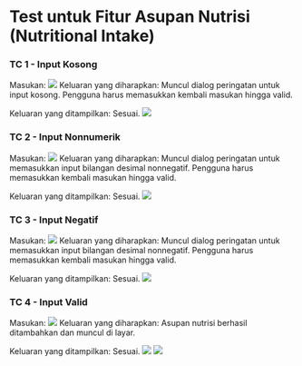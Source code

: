 # Test untuk Fitur Asupan Nutrisi (Nutritional Intake)

### TC 1 - Input Kosong
Masukan:
![](tc1_nutritionalintake_inp.png)
Keluaran yang diharapkan: Muncul dialog peringatan untuk input kosong. Pengguna harus memasukkan kembali masukan hingga valid.

Keluaran yang ditampilkan: Sesuai.
![](tc1_nutritionalintake_out.png)

### TC 2 - Input Nonnumerik
Masukan:
![](tc2_nutritionalintake_inp.png)
Keluaran yang diharapkan: Muncul dialog peringatan untuk memasukkan input bilangan desimal nonnegatif. Pengguna harus memasukkan kembali masukan hingga valid.

Keluaran yang ditampilkan: Sesuai.
![](tc2_nutritionalintake_out.png)

### TC 3 - Input Negatif
Masukan:
![](tc3_nutritionalintake_inp.png)
Keluaran yang diharapkan: Muncul dialog peringatan untuk memasukkan input bilangan desimal nonnegatif. Pengguna harus memasukkan kembali masukan hingga valid.

Keluaran yang ditampilkan: Sesuai.
![](tc3_nutritionalintake_out.png)

### TC 4 - Input Valid
Masukan:
![](tc4_nutritionalintake_inp.png)
Keluaran yang diharapkan: Asupan nutrisi berhasil ditambahkan dan muncul di layar.

Keluaran yang ditampilkan: Sesuai.
![](tc4_nutritionalintake_out_1.png)
![](tc4_nutritionalintake_out_2.png)
